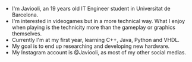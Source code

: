 - I'm Javiooli, an 19 years old IT Engineer student in Universitat de Barcelona.
- I'm interested in videogames but in a more technical way. What I enjoy when playing is the technicity more than the gameplay or graphics themselves.
- Currently I'm at my first year, learning C++, Java, Python and VHDL.
- My goal is to end up researching and developing new hardware.
- My Instagram account is @Javiooli, as most of my other social medias.
